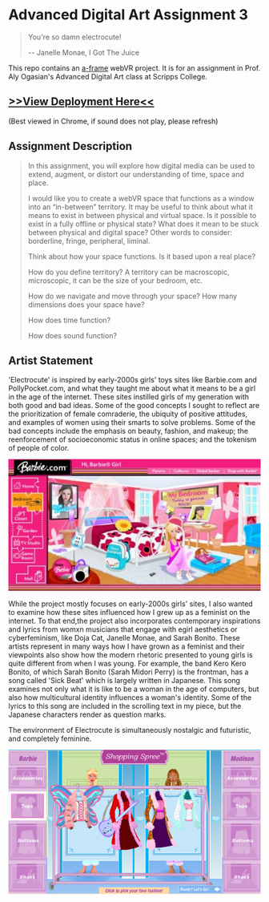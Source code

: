 # Advanced Digital Art Assignment 3
> You're so damn electrocute!
>
>   -- Janelle Monae, I Got The Juice

This repo contains an [a-frame](https://aframe.io/) webVR project. It is for an assignment in Prof. Aly Ogasian's Advanced Digital Art class at Scripps College.

## [>>View Deployment Here<<](http://juliaslohman.github.io/electrocute)
(Best viewed in Chrome, if sound does not play, please refresh)

## Assignment Description
> In this assignment, you will explore how digital media can be used to extend, augment, or distort our understanding of time, space and place.
>
> I would like you to create a webVR space that  functions as a window into an “in-between” territory. It may be useful to think about what it means to exist in between physical and virtual space. Is it possible to exist in a fully offline or physical state? What does it mean to be stuck between physical and digital space? Other words to consider: borderline, fringe, peripheral, liminal.
>
> Think about how your space functions. Is it based upon a real place?
>
> How do you define territory? A territory can be macroscopic, microscopic, it can be the size of your bedroom, etc.
>
> How do we navigate and move through your space? How many dimensions does your space have?
>
> How does time function?
>
> How does sound function?

## Artist Statement
'Electrocute' is inspired by early-2000s girls' toys sites like Barbie.com and PollyPocket.com, and what they taught me about what it means to be a girl in the age of the internet. These sites instilled girls of my generation with both good and bad ideas. Some of the good concepts I sought to reflect are the prioritization of female comraderie, the ubiquity of positive attitudes, and examples of women using their smarts to solve problems. Some of the bad concepts include the emphasis on beauty, fashion, and makeup; the reenforcement of socioeconomic status in online spaces; and the tokenism of people of color.

![barbiebedroom](src/assets/images/inspo/barbiesbedroom.jpg)

While the project mostly focuses on early-2000s girls' sites, I also wanted to examine how these sites influenced how I grew up as a feminist on the internet. To that end,the project also incorporates contemporary inspirations and lyrics from womxn musicians that engage with egirl aesthetics or cyberfeminism, like Doja Cat, Janelle Monae, and Sarah Bonito. These artists represent in many ways how I have grown as a feminist and their viewpoints also show how the modern rhetoric presented to young girls is quite different from when I was young. For example, the band Kero Kero Bonito, of which Sarah Bonito (Sarah Midori Perry) is the frontman, has a song called 'Sick Beat' which is largely written in Japanese. This song examines not only what it is like to be a woman in the age of computers, but also how multicultural identity influences a woman's identity. Some of the lyrics to this song are included in the scrolling text in my piece, but the Japanese characters render as question marks.

The environment of Electrocute is simultaneously nostalgic and futuristic, and completely feminine.

![myscenefashion](src/assets/images/inspo/myscenefashion.png)